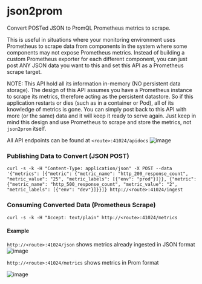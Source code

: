 # json2prom
Convert POSTed JSON to PromQL Prometheus metrics to scrape.

This is useful in situations where your monitoring environment uses Prometheus to scrape data from components in the system where some components may not expose Prometheus metrics. Instead of building a custom Prometheus exporter for each different component, you can just post ANY JSON data you want to this and set this API as a Prometheus scrape target.

NOTE: This API hold all its information in-memory (NO persistent data storage). The design of this API assumes you have a Prometheus instance to scrape its metrics, therefore acting as the persistent datastore. So if this application restarts or dies (such as in a container or Pod), all of its knowledge of metrics is gone. You can simply post back to this API with more (or the same) data and it will keep it ready to serve again. Just keep in mind this design and use Prometheus to scrape and store the metrics, not `json2prom` itself.


All API endpoints can be found at `<route>:41024/apidocs`
![image](https://github.com/christophersinclair/json2prom/assets/29457515/75d65536-6905-4f21-9e24-8eef9b8ffaa1)


### Publishing Data to Convert (JSON POST)
```
curl -s -k -H "Content-Type: application/json" -X POST --data '{"metrics": [{"metric": {"metric_name": "http_200_response_count", "metric_value": "25", "metric_labels": [{"env": "prod"}]}}, {"metric": {"metric_name": "http_500_response_count", "metric_value": "2", "metric_labels": [{"env": "dev"}]}}]} http://<route>:41024/ingest
```

### Consuming Converted Data (Prometheus Scrape)
```
curl -s -k -H "Accept: text/plain" http://<route>:41024/metrics
```

#### Example
`http://<route>:41024/json` shows metrics already ingested in JSON format
![image](https://github.com/christophersinclair/json2prom/assets/29457515/a302097a-117d-45f2-bafb-44a68dbc5cc0)

`http://<route>:41024/metrics` shows metrics in Prom format

![image](https://github.com/christophersinclair/json2prom/assets/29457515/e6b2ce79-a11f-4bd8-926a-294d9fbd01e9)
